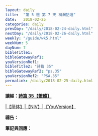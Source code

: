 ```yaml
---
layout: daily
title:  "第 5 週 第 7 天 補漏拾遺"
date:   2018-02-25
categories: daily
prevDay: "/daily/2018-02-24-daily.html"
nextDay: "/daily/2018-02-26-daily.html"
weekly: "/guide/wk5.html"
weekNum: 5
dayNum: 7
bibleTitle1:
bibleGatewayRef1:
youVersionRef1: 
bibleTitle2: "詩篇 35"
bibleGatewayRef2: "ps.35"
youVersionRef2: "PSA.35"
permalink: /daily/2018-02-25-daily.html
---
```


**讀經：[詩篇 35【繁體】](https://www.biblegateway.com/passage/?search=ps.35&version=CUVMPT)**

|[【简体】](https://www.biblegateway.com/passage/?search=ps.35&version=CUVMPS)|[【NIV】](https://www.biblegateway.com/passage/?search=ps.35&version=NIV)|[【YouVersion】](https://www.bible.com/zh-TW/bible/46/PSA.35.CUNP)

**禱告：**

**筆記與回應：**

